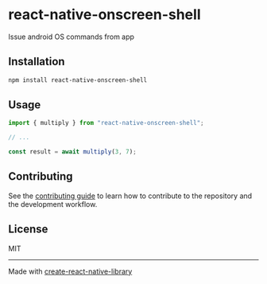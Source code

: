 # react-native-onscreen-shell
Issue android OS commands from app
## Installation

```sh
npm install react-native-onscreen-shell
```

## Usage

```js
import { multiply } from "react-native-onscreen-shell";

// ...

const result = await multiply(3, 7);
```

## Contributing

See the [contributing guide](CONTRIBUTING.md) to learn how to contribute to the repository and the development workflow.

## License

MIT

---

Made with [create-react-native-library](https://github.com/callstack/react-native-builder-bob)

